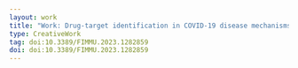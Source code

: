 ```yaml
---
layout: work
title: "Work: Drug-target identification in COVID-19 disease mechanisms using computational systems biology approaches"
type: CreativeWork
tag: doi:10.3389/FIMMU.2023.1282859
doi: doi:10.3389/FIMMU.2023.1282859
---
```

